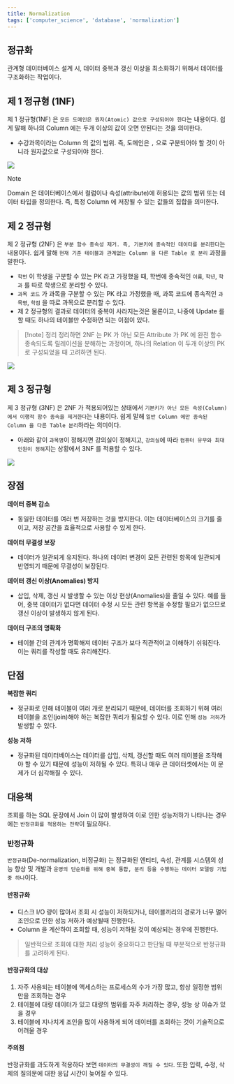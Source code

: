 ```yaml
---
title: Normalization
tags: ['computer_science', 'database', 'normalization']
---
```


## 정규화
관계형 데이터베이스 설계 시, 데이터 중복과 갱신 이상을 최소화하기 위해서 데이터를 구조화하는 작업이다.
## 제 1 정규형 (1NF)
제 1 정규형(1NF) 은 `모든 도메인은 원자(Atomic) 값으로 구성되어야 한다`는 내용이다. 쉽게 말해 하나의 Column 에는 두개 이상의 값이 오면 안된다는 것을 의미한다.

- 수강과목이라는 Column 의 값의 범위. 즉, 도메인은 `,` 으로 구분되어야 할 것이 아니라 원자값으로 구성되어야 한다.

![](ComputerScience/Database/interview/images/Pasted%20image%2020240817141354.png)

> [!note]
> Domain 은 데이터베이스에서 컬럼이나 속성(attribute)에 허용되는 값의 범위 또는 데이터 타입을 정의한다. 즉, 특정 Column 에 저장될 수 있는 값들의 집합을 의미한다. 

## 제 2 정규형
제 2 정규형 (2NF) 은 `부분 함수 종속성 제거. 즉, 기본키에 종속적인 데이터를 분리한다`는 내용이다. 쉽게 말해 `현재 기준 테이블과 관계없는 Column 을 다른 Table 로 분리` 과정을 말한다.

- `학번` 이 학생을 구분할 수 있는 PK 라고 가정했을 때, 학번에 종속적인 `이름`, `학년`, `학과` 를 따로 학생으로 분리할 수 있다.
- `과목 코드` 가 과목을 구분할 수 있는 PK 라고 가정했을 때, 과목 코드에 종속적인 `과목명`, `학점` 을  따로 과목으로 분리할 수 있다.
- 제 2 정규형의 결과로 데이터의 중복이 사라지는것은 물론이고, 나중에 Update 를 할 때도 하나의 테이블만 수정하면 되는 이점이 있다.

> [!note] 정리
> 정리하면 2NF 는 PK 가 아닌 모든 Attribute 가 PK 에 완전 함수 종속되도록 릴레이션을 분해하는 과정이며, 하나의 Relation 이 두개 이상의 PK 로 구성되었을 때 고려하면 된다.

![](ComputerScience/Database/interview/images/Pasted%20image%2020240817151327.png)

## 제 3 정규형
제 3 정규형 (3NF) 은 2NF  가 적용되어있는 상태에서 `기본키가 아닌 모든 속성(Column) 에서 이행적 함수 종속을 제거한다`는 내용이다. 쉽게 말해 `일반 Column 에만 종속된 Column 을 다른 Table 분리`하라는 의미이다.

- 아래와 같이 `과목명`이 정해지면 강의실이 정해지고, `강의실`에 따라 `컴퓨터 유무와 최대인원이 정해`지는 상황에서 3NF 를 적용할 수 있다.

![](ComputerScience/Database/interview/images/Pasted%20image%2020240817160102.png)

## 장점
**데이터 중복 감소**

- 동일한 데이터를 여러 번 저장하는 것을 방지한다. 이는 데이터베이스의 크기를 줄이고, 저장 공간을 효율적으로 사용할 수 있게 한다.

**데이터 무결성 보장**

- 데이터가 일관되게 유지된다. 하나의 데이터 변경이 모든 관련된 항목에 일관되게 반영되기 때문에 무결성이 보장된다.

**데이터 갱신 이상(Anomalies) 방지**

- 삽입, 삭제, 갱신 시 발생할 수 있는 이상 현상(Anomalies)을 줄일 수 있다. 예를 들어, 중복 데이터가 없다면 데이터 수정 시 모든 관련 항목을 수정할 필요가 없으므로 갱신 이상이 발생하지 않게 된다.

**데이터 구조의 명확화**

- 테이블 간의 관계가 명확해져 데이터 구조가 보다 직관적이고 이해하기 쉬워진다. 이는 쿼리를 작성할 때도 유리해진다.

## 단점
**복잡한 쿼리**
    
- 정규화로 인해 테이블이 여러 개로 분리되기 때문에, 데이터를 조회하기 위해 여러 테이블을 조인(join)해야 하는 복잡한 쿼리가 필요할 수 있다. 이로 인해 `성능 저하`가 발생할 수 있다.

**성능 저하**

- 정규화된 데이터베이스는 데이터를 삽입, 삭제, 갱신할 때도 여러 테이블을 조작해야 할 수 있기 때문에 성능이 저하될 수 있다. 특히나 매우 큰 데이터셋에서는 이 문제가 더 심각해질 수 있다.

## 대응책
조회를 하는 SQL 문장에서 Join 이 많이 발생하여 이로 인한 성능저하가 나타나는 경우에는 `반정규화를 적용하는 전략`이 필요하다.

### 반정규화
`반정규화`(De-normalization, 비정규화) 는 정규화된 엔티티, 속성, 관계를 시스템의 성능 향상 및 개발과 `운영의 단순화를 위해 중복 통합, 분리 등을 수행하는 데이터 모델링 기법 중 하나`이다.

#### 반정규화 
- 디스크 I/O 량이 많아서 조회 시 성능이 저하되거나, 테이블끼리의 경로가 너무 멀어 조인으로 인한 성능 저하가 예상될때 진행한다.
- Column 을 계산하여 조회할 때, 성능이 저하될 것이 예상되는 경우에 진행한다.

> 일반적으로 조회에 대한 처리 성능이 중요하다고 판단될 때 부분적으로 반정규화를 고려하게 된다.

#### 반정규화의 대상
1. 자주 사용되는 테이블에 액세스하는 프로세스의 수가 가장 많고, 항상 일정한 범위만을 조회하는 경우
2. 테이블에 대량 데이터가 있고 대량의 범위를 자주 처리하는 경우, 성능 상 이슈가 있을 경우
3. 테이블에 지나치게 조인을 많이 사용하게 되어 데이터를 조회하는 것이 기술적으로 어려울 경우

#### 주의점
반정규화를 과도하게 적용하다 보면 `데이터의 무결성이 깨질 수 있다`. 또한 입력, 수정, 삭제의 질의문에 대한 응답 시간이 늦어질 수 있다.
